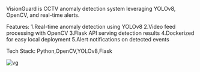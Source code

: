 VisionGuard is CCTV anomaly detection system leveraging YOLOv8, OpenCV, and real-time alerts.

Features:
1.Real-time anomaly detection using YOLOv8
2.Video feed processing with OpenCV
3.Flask API serving detection results
4.Dockerized for easy local deployment
5.Alert notifications on detected events

Tech Stack: Python,OpenCV,YOLOv8,Flask

![vg](https://github.com/user-attachments/assets/d8326937-726f-457c-86a0-ff23723d3e07)
